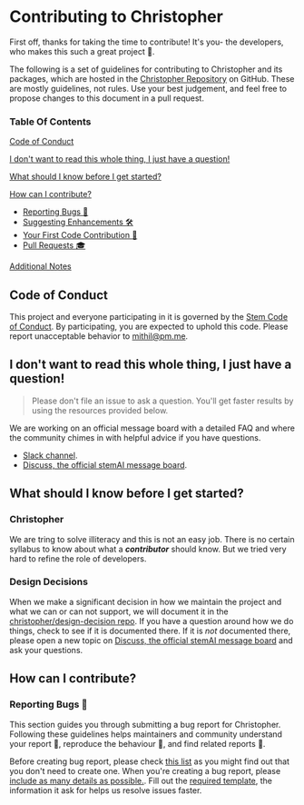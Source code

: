 # Contributing to Christopher

First off, thanks for taking the time to contribute! It's you- the developers, who makes this such a great project 🙏.

The following is a set of guidelines for contributing to Christopher and its packages, which are hosted in the [Christopher Repository](https://github.com/stemAI/Christopher) on GitHub. These are mostly guidelines, not rules. Use your best judgement, and feel free to propose changes to this document in a pull request.

### Table Of Contents

[Code of Conduct]()

[I don't want to read this whole thing, I just have a question!]()

[What should I know before I get started?]()

[How can I contribute?]()
- [Reporting Bugs 👾]()
- [Suggesting Enhancements 🛠]()
- [Your First Code Contribution :baby:]()
- [Pull Requests :mortar_board:]()

[Additional Notes]()

## Code of Conduct

This project and everyone participating in it is governed by the [Stem Code of Conduct](). By participating, you are expected to uphold this code. Please report unacceptable behavior to [mithil@pm.me]().

## I don't want to read this whole thing, I just have a question!

> Please don't file an issue to ask a question. You'll get faster results by using the resources provided below.

We are working on an official message board with a detailed FAQ and where the community chimes in with helpful advice if you have questions.
- [Slack channel]().
- [Discuss, the official stemAI message board]().

## What should I know before I get started?

### Christopher
We are tring to solve illiteracy and this is not an easy job. There is no certain syllabus to know about what a **_contributor_** should know. But we tried very hard to refine the role of developers. 

### Design Decisions
When we make a significant decision in how we maintain the project and what we can or can not support, we will document it in the [christopher/design-decision repo](). If you have a question around how we do things, check to see if it is documented there. If it is _not_ documented there, please open a new topic on [Discuss, the official stemAI message board]() and ask your questions.

## How can I contribute?

### Reporting Bugs 👾
This section guides you through submitting a bug report for Christopher. Following these guidelines helps maintainers and community understand your report :pencil:, reproduce the behaviour :construction:, and find related reports :mag_right:.

Before creating bug report, please check [this list]() as you might find out that you don't need to create one. When you're creating a bug report, please [include as many details as possible.](). Fill out the [required template](), the information it ask for helps us resolve issues faster.
					

















